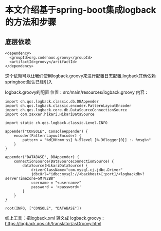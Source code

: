 # 本文介绍基于spring-boot集成logback的方法和步骤

## 底层依赖

```
<dependency>
  <groupId>org.codehaus.groovy</groupId>
  <artifactId>groovy</artifactId>
</dependency>
```
这个依赖可以让我们使用logback.groovy来进行配置日志配置,logback其他依赖springboot默认已经引入

logback.groovy的配置
位置：src/main/resources/logback.groovy
内容：

```
import ch.qos.logback.classic.db.DBAppender
import ch.qos.logback.classic.encoder.PatternLayoutEncoder
import ch.qos.logback.core.db.DataSourceConnectionSource
import com.zaxxer.hikari.HikariDataSource

import static ch.qos.logback.classic.Level.INFO

appender("CONSOLE", ConsoleAppender) {
    encoder(PatternLayoutEncoder) {
        pattern = "%d{HH:mm:ss} %-5level [%-30logger{0}] :- %msg%n"
    }
}

appender("DATABASE", DBAppender) {
    connectionSource(DataSourceConnectionSource) {
        dataSource(HikariDataSource) {
            driverClassName="com.mysql.cj.jdbc.Driver"
            jdbcUrl="jdbc:mysql://<backhost>[:port]/<logbackdb>?serverTimezone=GMT%2B8"
            username = "<username>"
            password = '<password>'
        }
    }
}

root(INFO, ["CONSOLE", "DATABASE"])

```

线上工具：把logback.xml 转义成 logback.groovy  : https://logback.qos.ch/translator/asGroovy.html
